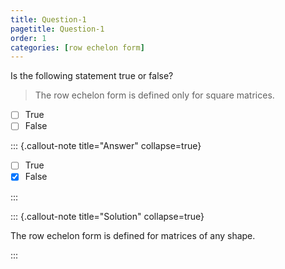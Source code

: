```yaml
---
title: Question-1
pagetitle: Question-1
order: 1
categories: [row echelon form]
---
```


Is the following statement true or false?

> The row echelon form is defined only for square matrices.

- [ ] True
- [ ] False

::: {.callout-note title="Answer" collapse=true}

- [ ] True
- [x] False

:::

::: {.callout-note title="Solution" collapse=true}

The row echelon form is defined for matrices of any shape.

:::

